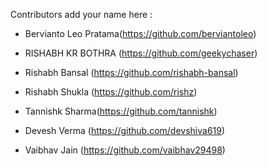 Contributors add your name here :

- Bervianto Leo Pratama(https://github.com/berviantoleo)

- RISHABH KR BOTHRA (https://github.com/geekychaser)

- Rishabh Bansal (https://github.com/rishabh-bansal)

- Rishabh Shukla (https://github.com/rishz)

- Tannishk Sharma(https://github.com/tannishk)

- Devesh Verma (https://github.com/devshiva619)

- Vaibhav Jain (https://github.com/vaibhav29498)
